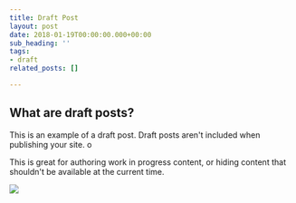 ```yaml
---
title: Draft Post
layout: post
date: 2018-01-19T00:00:00.000+00:00
sub_heading: ''
tags:
- draft
related_posts: []

---
```

## What are draft posts?

This is an example of a draft post. Draft posts aren't included when publishing your site. o

This is great for authoring work in progress content, or hiding content that shouldn't be available at the current time. 

![](/uploads/2018/02/17/bridge.jpg)
